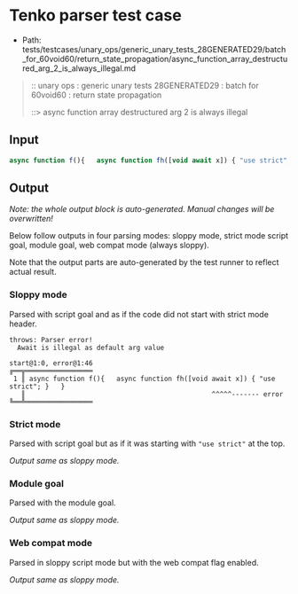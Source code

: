 # Tenko parser test case

- Path: tests/testcases/unary_ops/generic_unary_tests_28GENERATED29/batch_for_60void60/return_state_propagation/async_function_array_destructured_arg_2_is_always_illegal.md

> :: unary ops : generic unary tests 28GENERATED29 : batch for 60void60 : return state propagation
>
> ::> async function array destructured arg 2 is always illegal

## Input

`````js
async function f(){   async function fh([void await x]) { "use strict"; }   }
`````

## Output

_Note: the whole output block is auto-generated. Manual changes will be overwritten!_

Below follow outputs in four parsing modes: sloppy mode, strict mode script goal, module goal, web compat mode (always sloppy).

Note that the output parts are auto-generated by the test runner to reflect actual result.

### Sloppy mode

Parsed with script goal and as if the code did not start with strict mode header.

`````
throws: Parser error!
  Await is illegal as default arg value

start@1:0, error@1:46
╔══╦═════════════════
 1 ║ async function f(){   async function fh([void await x]) { "use strict"; }   }
   ║                                               ^^^^^------- error
╚══╩═════════════════

`````

### Strict mode

Parsed with script goal but as if it was starting with `"use strict"` at the top.

_Output same as sloppy mode._

### Module goal

Parsed with the module goal.

_Output same as sloppy mode._

### Web compat mode

Parsed in sloppy script mode but with the web compat flag enabled.

_Output same as sloppy mode._
